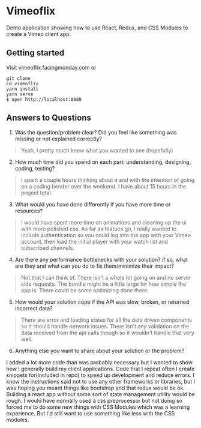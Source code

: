 # Vimeoflix

Demo application showing how to use React, Redux, and CSS Modules to create a Vimeo client app.

## Getting started

Visit vimeoflix.facingmonday.com or 

```
git clone
cd vimeoflix
yarn install
yarn serve
$ open http://localhost:8080
```

## Answers to Questions

1. Was the question/problem clear? Did you feel like something was missing or not explained correctly?

> Yeah, I pretty much knew what you wanted to see (hopefully)

2. How much time did you spend on each part: understanding, designing, coding, testing?

> I spent a couple hours thinking about it and with the intention of going on a coding bender
> over the weekend. I have about 15 hours in the project total. 

3. What would you have done differently if you have more time or resources?

> I would have spent more time on animations and cleaning up the ui with more polished css. As far
> as featues go, I really wanted to include authentication so you could log into the app with
> your Vimeo account, then load the initial player with your watch list and subscribed channels. 

4. Are there any performance bottlenecks with your solution? if so, what are they and what can you do to fix them/minimize their impact?

> Not that I can think of. There isn't a whole lot going on and no server side requests. The bundle might be
> a little large for how simple the app is. There could be some optimizing done there.

5. How would your solution cope if the API was slow, broken, or returned incorrect data?

> There are error and loading states for all the data driven components so it should handle network issues.
> There isn't any validation on the data received from the api calls though so it wouldn't handle that very well.

6. Anything else you want to share about your solution or the problem?

I added a lot more code than was probably necessary but I wanted to show how I generally build my client 
applications. Code that I repeat often I create snippets for(included in repo) to speed up development and 
reduce errors. I know the instructions said not to use any other frameworks or libraries, but I was hoping you
meant things like bootstrap and that redux would be ok. Building a react app without some sort of state
management utility would be rough. I would have normally used a css preprocessor but not doing so forced me to do some new things with CSS Modules which was a learning experience. But I'd still want to use something like less with
the CSS modules.
